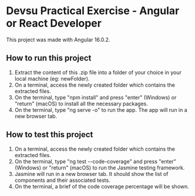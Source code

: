 # Devsu Practical Exercise - Angular or React Developer

This project was made with Angular 16.0.2.

## How to run this project

1. Extract the content of this .zip file into a folder of your choice in your local machine (eg: newFolder).
2. On a terminal, access the newly created folder which contains the extracted files.
3. On the terminal, type "npm install" and press "enter" (Windows) or "return" (macOS) to install all the necessary packages.
4. On the terminal, type "ng serve -o" to run the app. The app will run in a new browser tab.

## How to test this project

1. On a terminal, access the newly created folder which contains the extracted files.
2. On the terminal, type "ng test --code-coverage" and press "enter" (Windows) or "return" (macOS) to run the Jasmine testing framework.
3. Jasmine will run in a new browser tab. It should show the list of components and their associated tests.
4. On the terminal, a brief of the code coverage percentage will be shown.

